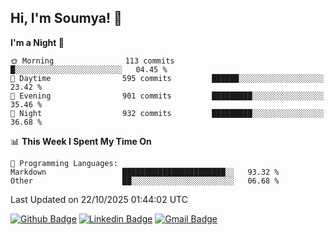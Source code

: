 ## Hi, I'm Soumya! 👋

<!--START_SECTION:waka-->
**I'm a Night 🦉** 

```text
🌞 Morning                113 commits         █░░░░░░░░░░░░░░░░░░░░░░░░   04.45 % 
🌆 Daytime                595 commits         ██████░░░░░░░░░░░░░░░░░░░   23.42 % 
🌃 Evening                901 commits         █████████░░░░░░░░░░░░░░░░   35.46 % 
🌙 Night                  932 commits         █████████░░░░░░░░░░░░░░░░   36.68 % 
```


📊 **This Week I Spent My Time On** 

```text
💬 Programming Languages: 
Markdown                 ███████████████████████░░   93.32 % 
Other                    ██░░░░░░░░░░░░░░░░░░░░░░░   06.68 % 
```


 Last Updated on 22/10/2025 01:44:02 UTC
<!--END_SECTION:waka-->

[![Github Badge](https://img.shields.io/badge/-rubyruins-grey?style=for-the-badge&logo=github&logoColor=white&link=https://github.com/rubyruins/)](https://www.github.com/rubyruins/) 
[![Linkedin Badge](https://img.shields.io/badge/-Soumya%20Parekh-0072b1?style=for-the-badge&logo=Linkedin&logoColor=white&link=https://www.linkedin.com/in/Soumya-Parekh/)](https://www.linkedin.com/in/Soumya-Parekh/) 
[![Gmail Badge](https://img.shields.io/badge/-soumyaparekh.me@gmail.com-c14438?style=for-the-badge&logo=Gmail&logoColor=white&link=mailto:soumyaparekh.me@gmail.com)](mailto:soumyaparekh.me@gmail.com) 
